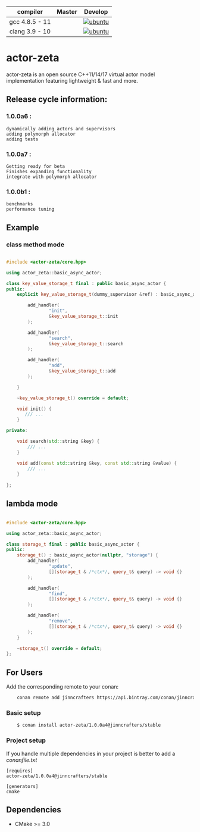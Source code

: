 
| compiler  | Master | Develop |
|:---:|:---:|:---:|
| gcc 4.8.5 - 11 | |[![ubuntu](https://github.com/cyberduckninja/actor-zeta/actions/workflows/ubuntu_gcc.yaml/badge.svg?branch=develop)](https://github.com/cyberduckninja/actor-zeta/actions/workflows/ubuntu_gcc.yaml) |
|clang 3.9 - 10 | |[![ubuntu](https://github.com/cyberduckninja/actor-zeta/actions/workflows/ubuntu_clang.yaml/badge.svg?branch=develop)](https://github.com/cyberduckninja/actor-zeta/actions/workflows/ubuntu_clang.yaml)|

actor-zeta
========================

actor-zeta is an open source C++11/14/17 virtual actor model implementation featuring lightweight & fast and more.

## Release cycle information:
### 1.0.0a6 : 
    dynamically adding actors and supervisors 
    adding polymorph allocator 
    adding tests

### 1.0.0a7 :
    Getting ready for beta
    Finishes expanding functionality
    integrate with polymorph allocator

### 1.0.0b1 :
    benchmarks 
    performance tuning

## Example

### class method mode 

```C++

#include <actor-zeta/core.hpp>

using actor_zeta::basic_async_actor;

class key_value_storage_t final : public basic_async_actor {
public:
    explicit key_value_storage_t(dummy_supervisor &ref) : basic_async_actor(ref, "storage") {

        add_handler(
                "init",
                &key_value_storage_t::init
        );

        add_handler(
                "search",
                &key_value_storage_t::search
        );

        add_handler(
                "add",
                &key_value_storage_t::add
        );

    }

    ~key_value_storage_t() override = default;

    void init() {
       /// ...
    }

private:

    void search(std::string &key) {
        /// ...
    }

    void add(const std::string &key, const std::string &value) {
        /// ...
    }
    
};

```

## lambda mode

```C++

#include <actor-zeta/core.hpp>

using actor_zeta::basic_async_actor;

class storage_t final : public basic_async_actor {
public:
    storage_t() : basic_async_actor(nullptr, "storage") {
        add_handler(
                "update",
                [](storage_t & /*ctx*/, query_t& query) -> void {}
        );

        add_handler(
                "find",
                [](storage_t & /*ctx*/, query_t& query) -> void {}
        );

        add_handler(
                "remove",
                [](storage_t & /*ctx*/, query_t& query) -> void {}
        );
    }

    ~storage_t() override = default;
};

```

## For Users

Add the corresponding remote to your conan:

```bash
    conan remote add jinncrafters https://api.bintray.com/conan/jinncrafters/conan
```

### Basic setup
```bash
    $ conan install actor-zeta/1.0.0a4@jinncrafters/stable
```
### Project setup

If you handle multiple dependencies in your project is better to add a *conanfile.txt*

    [requires]
    actor-zeta/1.0.0a4@jinncrafters/stable

    [generators]
    cmake

## Dependencies

* CMake >= 3.0
